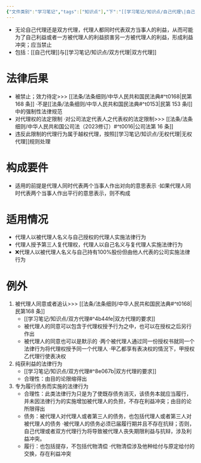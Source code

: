 ```yaml
---
{"文件类别":"学习笔记","tags":["知识点"],"下":"[[学习笔记/知识点/自己代理\|自己代理]]","dg-publish":true,"permalink":"/学习笔记/知识点/自我行为/","dgPassFrontmatter":true}
---
```


- 无论自己代理还是双方代理，代理人都同时代表双方当事人的利益，从而可能为了自己利益或者一方被代理人的利益损害另一方被代理人的利益，形成利益冲突；应当禁止
- 包括：[[自己代理]]与[[学习笔记/知识点/双方代理\|双方代理]]
# 法律后果 
- 被禁止；效力待定>>> [[法条/法条细则/中华人民共和国民法典#^t0168\|民第 168 条]]
·不是[[法条/法条细则/中华人民共和国民法典#^t0153\|民第 153 条Ⅰ]]中的强制性法律规范
- 对代理权的法定限制
·对公司法定代表人之代表权的法定限制>>> [[法条/法条细则/中华人民共和国公司法（2023修订）#^t0016\|公司法第 16 条]]
- 违反此限制的代理行为属于越权代理，按照[[学习笔记/知识点/无权代理\|无权代理]]规则处理
# 构成要件
- 适用的前提是代理人同时代表两个当事人作出对向的意思表示
·如果代理人同时代表两个当事人作出平行的意思表示，则不构成
# 适用情况
- 代理人以被代理人名义与自己授权的代理人实施法律⾏为
- 代理人授予第三人复代理权，代理人以自己名义与复代理人实施法律行为
- ❌代理人以被代理人名义与自己持有100%股份但由他人代表的公司实施法律行为
# 例外
1. 被代理人同意或者追认>>> [[法条/法条细则/中华人民共和国民法典#^t0168\|民第168 条]]
	- [[学习笔记/知识点/双方代理#^4b44fe\|双方代理的要求]]
	- 被代理人的同意可以包含于代理权授予行为之中，也可以在授权之后另行作出
	- 被代理人的同意也可以是默示的
	·两个被代理人通过同一份授权书就同一个法律行为将代理权授予同一个代理人
	·甲乙都享有表决权的情況下，甲授权乙代理行使表决权
2. 纯获利益的法律行为
	- [[学习笔记/知识点/双方代理#^8e067b\|双方代理的要求]] 
	- 合理性：由目的论限缩得出
3. 专为履行债务而实施的法律行为
	- 合理性：此类法律行为只是为了使既存债务消灭，该债务本就应当履行，并未因法律行为的实施增加被代理人的负担，不存在利益冲突；由目的论所限得出
	- 债务：被代理人对代理人或者第三人的债务，也包括代理人或者第三人对被代理人的债务
	·被代理人的债务必须已届履行期并且不存在抗辩；否则，自己代理或者双方代理行为将导致被代理人丧失期限利益与抗辩，涉及利益冲突。
	- 履行：也包括提存，不包括代物清偿
	·代物清偿涉及他种给付与原定给付的交换，存在利益冲突